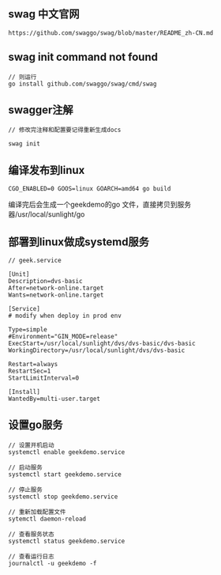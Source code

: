 
## swag 中文官网
```
https://github.com/swaggo/swag/blob/master/README_zh-CN.md
```
## swag init command not found 
```
// 则运行 
go install github.com/swaggo/swag/cmd/swag
```


## swagger注解
```
// 修改完注释和配置要记得重新生成docs

swag init
```


## 编译发布到linux
```
CGO_ENABLED=0 GOOS=linux GOARCH=amd64 go build
```
编译完后会生成一个geekdemo的go 文件，直接拷贝到服务器/usr/local/sunlight/go

## 部署到linux做成systemd服务
```
// geek.service

[Unit]
Description=dvs-basic
After=network-online.target
Wants=network-online.target

[Service]
# modify when deploy in prod env

Type=simple
#Environment="GIN_MODE=release"
ExecStart=/usr/local/sunlight/dvs/dvs-basic/dvs-basic
WorkingDirectory=/usr/local/sunlight/dvs/dvs-basic

Restart=always
RestartSec=1
StartLimitInterval=0

[Install]
WantedBy=multi-user.target

```

## 设置go服务
```
// 设置开机启动
systemctl enable geekdemo.service

// 启动服务
systemctl start geekdemo.service

// 停止服务
systemctl stop geekdemo.service

// 重新加载配置文件
sytemctl daemon-reload

// 查看服务状态
systemctl status geekdemo.service

// 查看运行日志
journalctl -u geekdemo -f
```